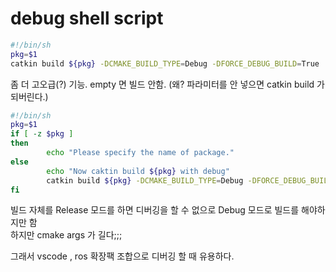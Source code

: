 # debug shell script
```sh
#!/bin/sh
pkg=$1
catkin build ${pkg} -DCMAKE_BUILD_TYPE=Debug -DFORCE_DEBUG_BUILD=True
```

좀 더 고오급(?) 기능. empty 면 빌드 안함. (왜? 파라미터를 안 넣으면 catkin build 가 되버린다.)
```sh
#!/bin/sh
pkg=$1
if [ -z $pkg ]
then
        echo "Please specify the name of package."
else
        echo "Now caktin build ${pkg} with debug"
        catkin build ${pkg} -DCMAKE_BUILD_TYPE=Debug -DFORCE_DEBUG_BUILD=True
fi
```

빌드 자체를 Release 모드를 하면 디버깅을 할 수 없으로 Debug 모드로 빌드를 해야하지만 함   
하지만 cmake args 가 길다;;;

그래서 vscode , ros 확장팩 조합으로 디버깅 할 때 유용하다.  

